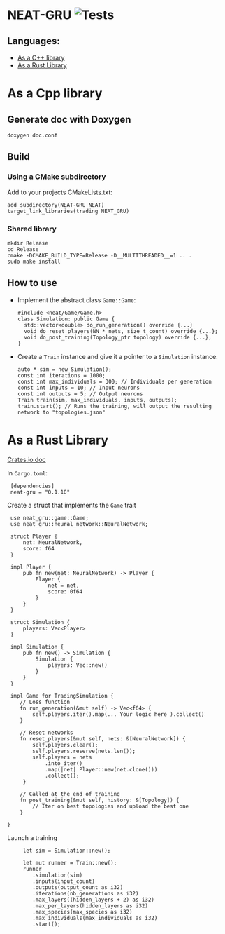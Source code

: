 # NEAT-GRU ![Tests](https://github.com/sakex/NEAT-GRU/workflows/Rust/badge.svg?branch=master)

## Languages:

- [As a C++ library](#as-a-cpp-library)  
- [As a Rust Library](#as-a-rust-library)  


# As a Cpp library

## Generate doc with Doxygen
    doxygen doc.conf
    
## Build
### Using a CMake subdirectory
 Add to your projects CMakeLists.txt:
    
    add_subdirectory(NEAT-GRU NEAT)
    target_link_libraries(trading NEAT_GRU)
    
### Shared library
    mkdir Release
    cd Release
    cmake -DCMAKE_BUILD_TYPE=Release -D__MULTITHREADED__=1 .. .
    sudo make install
    
## How to use

- Implement the abstract class `Game::Game`:
    
      #include <neat/Game/Game.h>
      class Simulation: public Game {
        std::vector<double> do_run_generation() override {...}
        void do_reset_players(NN * nets, size_t count) override {...};
        void do_post_training(Topology_ptr topology) override {...};
      }
      
- Create a `Train` instance and give it a pointer to a `Simulation` instance:

      auto * sim = new Simulation();
      const int iterations = 1000;
      const int max_individuals = 300; // Individuals per generation
      const int inputs = 10; // Input neurons
      const int outputs = 5; // Output neurons
      Train train(sim, max_individuals, inputs, outputs);
      train.start(); // Runs the training, will output the resulting network to "topologies.json"
      
      
 # As a Rust Library 
 [Crates.io doc](https://docs.rs/neat-gru/0.1.10/neat_gru/train/struct.Train.html)
 
 In `Cargo.toml`:
 
     [dependencies]
     neat-gru = "0.1.10"
     
 Create a struct that implements the `Game` trait
 
     use neat_gru::game::Game;
     use neat_gru::neural_network::NeuralNetwork;
     
     struct Player {
         net: NeuralNetwork,
         score: f64
     }
     
     impl Player {
         pub fn new(net: NeuralNetwork) -> Player {
             Player {
                 net = net,
                 score: 0f64
             }
         }
     }

     struct Simulation {
         players: Vec<Player>
     }
     
     impl Simulation {
         pub fn new() -> Simulation {
             Simulation {
                 players: Vec::new()   
             }
         }
     }
     
     impl Game for TradingSimulation {
        // Loss function
        fn run_generation(&mut self) -> Vec<f64> {
            self.players.iter().map(... Your logic here ).collect()
        }
     
        // Reset networks
        fn reset_players(&mut self, nets: &[NeuralNetwork]) {
            self.players.clear();
            self.players.reserve(nets.len());
            self.players = nets
                .into_iter()
                .map(|net| Player::new(net.clone()))
                .collect();
         }
         
        // Called at the end of training
        fn post_training(&mut self, history: &[Topology]) {
            // Iter on best topologies and upload the best one
        }

    }

 Launch a training
 
         let sim = Simulation::new();
         
         let mut runner = Train::new();
         runner
            .simulation(sim)
            .inputs(input_count)
            .outputs(output_count as i32)
            .iterations(nb_generations as i32)
            .max_layers((hidden_layers + 2) as i32)
            .max_per_layers(hidden_layers as i32)
            .max_species(max_species as i32)
            .max_individuals(max_individuals as i32)
            .start();

